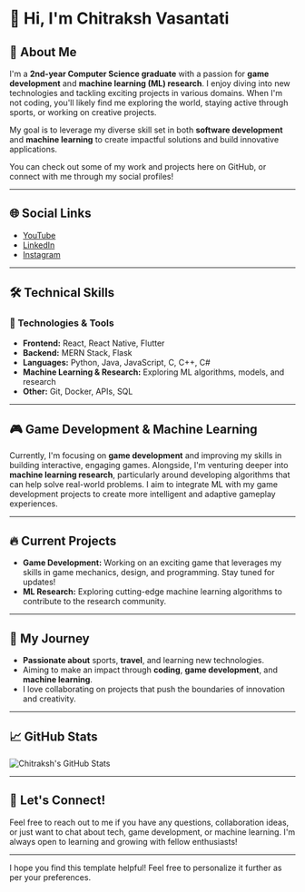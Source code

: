 

# 👋 Hi, I'm Chitraksh Vasantati

## 🚀 About Me
I'm a **2nd-year Computer Science graduate** with a passion for **game development** and **machine learning (ML) research**. I enjoy diving into new technologies and tackling exciting projects in various domains. When I'm not coding, you'll likely find me exploring the world, staying active through sports, or working on creative projects. 

My goal is to leverage my diverse skill set in both **software development** and **machine learning** to create impactful solutions and build innovative applications.

You can check out some of my work and projects here on GitHub, or connect with me through my social profiles!

---

## 🌐 Social Links
- [YouTube](https://www.youtube.com/@Chitraksh_vasantati_2307)
- [LinkedIn](https://www.linkedin.com/in/chitraksh-vasantati/)
- [Instagram](https://www.instagram.com/cv_23076/)

---

## 🛠️ Technical Skills

### 🚀 Technologies & Tools
- **Frontend:** React, React Native, Flutter
- **Backend:** MERN Stack, Flask
- **Languages:** Python, Java, JavaScript, C, C++, C#
- **Machine Learning & Research:** Exploring ML algorithms, models, and research
- **Other:** Git, Docker, APIs, SQL

---

## 🎮 Game Development & Machine Learning
Currently, I'm focusing on **game development** and improving my skills in building interactive, engaging games. Alongside, I'm venturing deeper into **machine learning research**, particularly around developing algorithms that can help solve real-world problems. I aim to integrate ML with my game development projects to create more intelligent and adaptive gameplay experiences.

---

## 🔥 Current Projects
- **Game Development:** Working on an exciting game that leverages my skills in game mechanics, design, and programming. Stay tuned for updates!
- **ML Research:** Exploring cutting-edge machine learning algorithms to contribute to the research community.

---

## 🏅 My Journey

- **Passionate about** sports, **travel**, and learning new technologies.
- Aiming to make an impact through **coding**, **game development**, and **machine learning**.
- I love collaborating on projects that push the boundaries of innovation and creativity.

---

## 📈 GitHub Stats
![Chitraksh's GitHub Stats](https://github-readme-stats.vercel.app/api?username=VasantatiChitraksh&show_icons=true&hide_title=true&count_private=true&hide=prs&theme=tokyonight)

---

## 💬 Let's Connect!
Feel free to reach out to me if you have any questions, collaboration ideas, or just want to chat about tech, game development, or machine learning. I'm always open to learning and growing with fellow enthusiasts! 

---

I hope you find this template helpful! Feel free to personalize it further as per your preferences.
